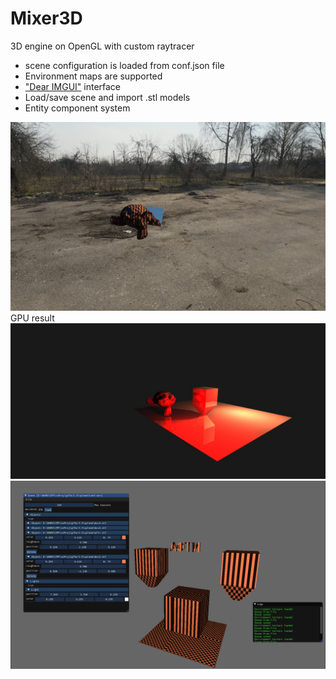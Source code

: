 # Mixer3D
3D engine on OpenGL with custom raytracer

- scene configuration is loaded from conf.json file
- Environment maps are supported
- ["Dear IMGUI"](https://github.com/ocornut/imgui) interface
- Load/save scene and import .stl models
- Entity component system

![image1](render.bmp)
GPU result
![image3](render1.jpg)
![image2](ui.bmp)
